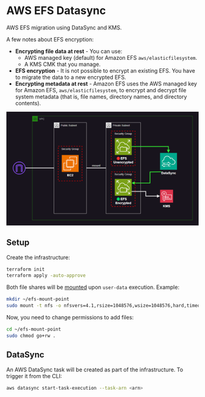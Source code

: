 # AWS EFS Datasync

AWS EFS migration using DataSync and KMS.

A few notes about EFS encryption:

- **Encrypting file data at rest** - You can use:
  - AWS managed key (default) for Amazon EFS `aws/elasticfilesystem`.
  - A KMS CMK that you manage.
- **EFS encryption** - It is not possible to encrypt an existing EFS. You have to migrate the data to a new encrypted EFS.
- **Encrypting metadata at rest** - Amazon EFS uses the AWS managed key for Amazon EFS, `aws/elasticfilesystem`, to encrypt and decrypt file system metadata (that is, file names, directory names, and directory contents).

<img src=".assets/efs.png" width=550 />

## Setup

Create the infrastructure:

```sh
terraform init
terraform apply -auto-approve
```

Both file shares will be [mounted][1] upon `user-data` execution. Example:

```sh
mkdir ~/efs-mount-point
sudo mount -t nfs -o nfsvers=4.1,rsize=1048576,wsize=1048576,hard,timeo=600,retrans=2,noresvport <<MOUNT-TARGET-DNS>>:/   ~/efs-mount-point
```

Now, you need to change permissions to add files:

```sh
cd ~/efs-mount-point
sudo chmod go+rw .
```

## DataSync

An AWS DataSync task will be created as part of the infrastructure. To trigger it from the CLI:

```sh
aws datasync start-task-execution --task-arn <arn>
```

[1]: https://docs.aws.amazon.com/efs/latest/ug/wt1-test.html
